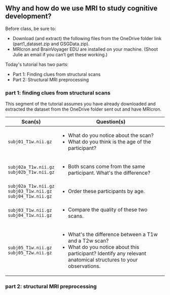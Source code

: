 ## Why and how do we use MRI to study cognitive development?

Before class, be sure to:
* Download (and extract) the following files from the OneDrive folder link (part1_dataset.zip and GSGData.zip). 
*	MRIcron and BrainVoyager EDU are installed on your machine. (Shoot Julie an email if you can’t get these working.)

Today's tutorial has two parts:
* Part 1: Finding clues from structural scans
* Part 2: Structural MRI preprocessing

### part 1: finding clues from structural scans

This segment of the tutorial assumes you have already downloaded and extracted the dataset from the OneDrive folder sent out and have MRIcron. 

| Scan(s) | Question(s) | 
| --------|-------------|
| `subj01_T1w.nii.gz` | <ul><li> What do you notice about the scan?</li><li> What do you think is the age of the participant?</li> |
| `subj02a_T1w.nii.gz`<br>`subj02b_T1w.nii.gz` | <ul><li> Both scans come from the same participant. What's the difference?</li> |
| `subj02a_T1w.nii.gz`<br>`subj03_T1w.nii.gz`<br>`subj04_T1w.nii.gz` | <ul><li> Order these participants by age. |
| `subj03_T1w.nii.gz`<br>`subj04_T1w.nii.gz` | <ul><li> Compare the quality of these two scans.</li>
| `subj05_T1w.nii.gz`<br>`subj05_T2w.nii.gz` | <ul><li> What's the difference between a T1w and a T2w scan?</li><li> What do you notice about this participant? Identify any relevant anatomical structures to your observations.</li> |

### part 2: structural MRI preprocessing

